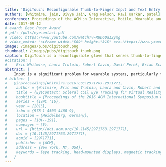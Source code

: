 ```yaml
---
title: 'DigiTouch: Reconfigurable Thumb-to-Finger Input and Text Entry on Head-mounted Displays'
authors: [whitmire, jain, Divye Jain, Greg Nelson, Ravi Karkar, patel]
conference: Proceedings of the ACM on Interactive, Mobile, Wearable and Ubiquitous Technologies (IMWUT), 2017
date: 2017-09-12
# award: Best Paper Award
# pdf: /pdfs/eyecontact.pdf
# video: https://www.youtube.com/watch?v=R8DG0aIZymg
# video_embed: '<iframe width="560" height="315" src="https://www.youtube.com/embed/R8DG0aIZymg" frameborder="0" allowfullscreen></iframe>'
image: /images/pubs/digitouch.png
thumbnail: /images/pubs/digitouch_thumb.png
caption: DigiTouch is a reconfigurable glove that senses thumb-to-finger touches. It enables general input as well as text entry on head-mounted displays.
#citation: |
#    Eric Whitmire, Laura Trutoiu, Robert Cavin, David Perek, Brian Scally, James Phillips, and Shwetak Patel. 2016. EyeContact: scleral coil eye tracking for virtual reality. In Proceedings of the 2016 ACM International Symposium on Wearable Computers (ISWC '16). ACM, New York, NY, USA, 184-191. DOI: http://dx.doi.org/10.1145/2971763.2971771
abstract: |
    Input is a significant problem for wearable systems, particularly for head mounted virtual and augmented reality displays. Existing input techniques either lack expressive power or may not be socially acceptable. As an alternative, thumb-to-finger touches present a promising input mechanism that is subtle yet capable of complex interactions. We present DigiTouch, a reconfigurable glove-based input device that enables thumb-to-finger touch interaction by sensing continuous touch position and pressure. Our novel sensing technique improves the reliability of continuous touch tracking and estimating pressure on resistive fabric interfaces. We demonstrate DigiTouch's utility by enabling a set of easily reachable and reconfigurable widgets such as buttons and sliders. Since DigiTouch senses continuous touch position, widget layouts can be customized according to user preferences and application needs. As an example of a real-world application of this reconfigurable input device, we examine a split-QWERTY keyboard layout mapped to the user’s fingers. We evaluate DigiTouch for text entry using a multi-session study. With our continuous sensing method, users reliably learned to type and achieved a mean typing speed of 16.0 words per minute at the end of ten 20-minute sessions, an improvement over similar wearable touch systems.
# bibtex: |
#   @inproceedings{Whitmire:2016:ESC:2971763.2971771,
#    author = {Whitmire, Eric and Trutoiu, Laura and Cavin, Robert and Perek, David and Scally, Brian and Phillips, James and Patel, Shwetak},
#    title = {EyeContact: Scleral Coil Eye Tracking for Virtual Reality},
#    booktitle = {Proceedings of the 2016 ACM International Symposium on Wearable Computers},
#    series = {ISWC '16},
#    year = {2016},
#    isbn = {978-1-4503-4460-9},
#    location = {Heidelberg, Germany},
#    pages = {184--191},
#    numpages = {8},
#    url = {http://doi.acm.org/10.1145/2971763.2971771},
#    doi = {10.1145/2971763.2971771},
#    acmid = {2971771},
#    publisher = {ACM},
#    address = {New York, NY, USA},
#    keywords = {eye tracking, head-mounted displays, magnetic tracking, scleral search coils, virtual reality},
#   }
---
```

